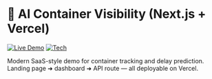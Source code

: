 # 🚢 AI Container Visibility (Next.js + Vercel)

[![Live Demo](https://img.shields.io/badge/Live-Vercel-black?style=for-the-badge&logo=vercel)](https://your-vercel-url.vercel.app)
[![Tech](https://img.shields.io/badge/Stack-Next.js%20%7C%20Tailwind%20%7C%20API-blue?style=for-the-badge)](#)

Modern SaaS-style demo for container tracking and delay prediction.  
Landing page ➜ dashboard ➜ API route — all deployable on Vercel.
